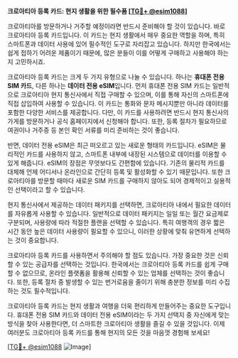 **크로아티아 등록 카드: 현지 생활을 위한 필수품 [[TG💪+ @esim1088](https://t.me/s/esim1088)]**

크로아티아를 방문하거나 거주할 예정이라면 반드시 준비해야 할 것이 있습니다. 바로 크로아티아 등록 카드입니다. 이 카드는 현지 생활에서 매우 중요한 역할을 하며, 특히 스마트폰과 데이터 사용에 있어 필수적인 도구로 자리잡고 있습니다. 하지만 한국에서는 쉽게 접하기 어려운 제품이기 때문에, 많은 분들이 이를 어떻게 구매하고 사용해야 하는지 고민하시죠.

크로아티아 등록 카드는 크게 두 가지 유형으로 나눌 수 있습니다. 하나는 **휴대폰 전용 SIM 카드**, 다른 하나는 **데이터 전용 eSIM**입니다. 먼저 휴대폰 전용 SIM 카드는 일반적으로 크로아티아 현지 통신사에서 직접 구매할 수 있으며, 이를 통해 자신의 스마트폰에 직접 삽입하여 사용할 수 있습니다. 이 카드는 통화와 문자 메시지뿐만 아니라 데이터를 포함한 다양한 서비스를 제공합니다. 다만, 이 카드를 사용하려면 반드시 현지 통신사의 가게를 방문하거나 공식 홈페이지에서 신청해야 합니다. 또한, 등록 절차가 필요하므로 여권이나 거주증 등 본인 확인 서류를 미리 준비하는 것이 좋습니다.

반면, 데이터 전용 eSIM은 최근 떠오르고 있는 새로운 형태의 카드입니다. eSIM은 물리적인 카드를 사용하지 않고, 스마트폰 내부에 내장된 시스템으로 데이터를 이용할 수 있게 해줍니다. eSIM의 장점은 무엇보다도 간편함에 있습니다. 기존의 물리적 카드를 대체해 언제 어디서나 온라인으로 간단히 등록 및 활성화할 수 있기 때문입니다. 또한 크로아티아를 방문할 때마다 새로운 SIM 카드를 구매하지 않아도 되어 경제적이고 실용적인 선택이라고 할 수 있습니다.

현지 통신사에서 제공하는 데이터 패키지를 선택하면, 크로아티아 내에서 필요한 데이터를 자유롭게 사용할 수 있습니다. 일반적으로 데이터 패키지는 일일 또는 월간 요금제로 구분되며, 사용량에 따라 적절한 플랜을 선택할 수 있습니다. 특히 여행객의 경우 짧은 시간 동안 높은 데이터 사용량이 필요할 수 있으니, 이러한 상황에 맞춰 유연하게 선택하는 것이 중요합니다.

크로아티아 등록 카드를 사용하면서 주의해야 할 점도 있습니다. 가장 중요한 것은 신뢰할 수 있는 공급자를 선택하는 것입니다. 한국에서는 크로아티아 등록 카드를 쉽게 구매할 수 없으므로, 온라인 플랫폼을 활용해 신뢰할 수 있는 업체를 선택하는 것이 좋습니다. 또한, 등록 절차 중 발생할 수 있는 번거로움을 줄이기 위해 충분한 정보를 미리 수집하는 것도 필수적입니다.

크로아티아 등록 카드는 현지 생활과 여행을 더욱 편리하게 만들어주는 중요한 도구입니다. 휴대폰 전용 SIM 카드와 데이터 전용 eSIM이라는 두 가지 선택지 중 자신에게 맞는 방식을 찾아 사용한다면, 더 스마트한 크로아티아 생활을 즐길 수 있을 것입니다. 이제 여러분도 크로아티아 등록 카드를 통해 현지의 모든 것을 마음껏 경험해 보세요!

[[TG💪+ @esim1088](https://t.me/s/esim1088) ![Image](https://i.postimg.cc/Y0z9fWf4/image.png)]